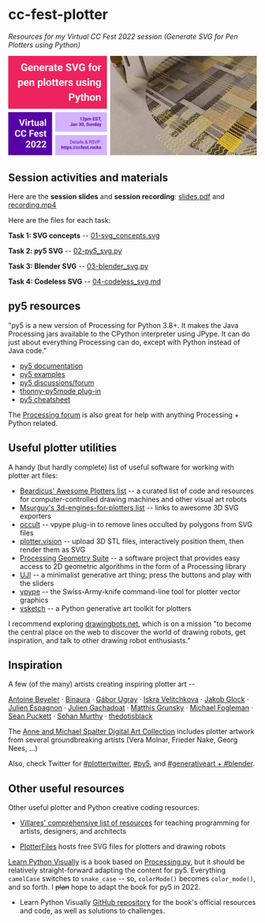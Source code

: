 # cc-fest-plotter

*Resources for my Virtual CC Fest 2022 session (Generate SVG for Pen Plotters using Python)*

![](banner.png)

## Session activities and materials

Here are the **session slides** and **session recording**: [slides.pdf](https://raw.githubusercontent.com/tabreturn/cc-fest-plotter/main/slides.pdf) and [recording.mp4](https://htmlpreview.github.io/?https://raw.githubusercontent.com/tabreturn/cc-fest-plotter/main/recording.html)


Here are the files for each task:

**Task 1: SVG concepts** -- [01-svg_concepts.svg](https://github.com/tabreturn/cc-fest-plotter/blob/main/tasks/01-svg_concepts.svg?short_path=b06e63b)

**Task 2: py5 SVG** -- [02-py5_svg.py](https://github.com/tabreturn/cc-fest-plotter/blob/main/tasks/02-py5_svg.py)

**Task 3: Blender SVG** -- [03-blender_svg.py](https://github.com/tabreturn/cc-fest-plotter/blob/main/tasks/03-blender_svg.py)

**Task 4: Codeless SVG** -- [04-codeless_svg.md](https://github.com/tabreturn/cc-fest-plotter/blob/main/tasks/04-codeless_svg.md?plain=1)


## py5 resources

"py5 is a new version of Processing for Python 3.8+. It makes the Java Processing jars available to the CPython interpreter using JPype. It can do just about everything Processing can do, except with Python instead of Java code."

* [py5 documentation](http://py5.ixora.io/)
* [py5 examples](https://github.com/hx2A/py5examples)
* [py5 discussions/forum](https://github.com/hx2A/py5generator/discussions)
* [thonny-py5mode plug-in](https://github.com/tabreturn/thonny-py5mode)
* [py5 cheatsheet](https://raw.githubusercontent.com/tabreturn/processing.py-cheat-sheet/master/py5/py5_cc.pdf)

The [Processing forum](https://discourse.processing.org/c/processing-py/9) is also great for help with anything Processing + Python related.


## Useful plotter utilities

A handy (but hardly complete) list of useful software for working with plotter art files:

* [Beardicus' Awesome Plotters list](https://github.com/beardicus/awesome-plotters) -- a curated list of code and resources for computer-controlled drawing machines and other visual art robots
* [Msurguy's 3d-engines-for-plotters list](https://github.com/msurguy/awesome-3d-engines-for-plotters) -- links to awesome 3D SVG exporters
* [occult](https://github.com/LoicGoulefert/occult) -- vpype plug-in to remove lines occulted by polygons from SVG files
* [plotter.vision](https://plotter.vision/) -- upload 3D STL files, interactively position them, then render them as SVG
* [Processing Geometry Suite](https://github.com/micycle1/PGS) -- a software project that provides easy access to 2D geometric algorithms in the form of a Processing library
* [UJI](https://doersino.github.io/uji/) -- a minimalist generative art thing; press the buttons and play with the sliders
* [vpype](https://github.com/abey79/vpype) -- the Swiss-Army-knife command-line tool for plotter vector graphics
* [vsketch](https://github.com/abey79/vsketch) -- a Python generative art toolkit for plotters

I recommend exploring [drawingbots.net](https://drawingbots.net/), which is on a mission "to become the central place on the web to discover the world of drawing robots, get inspiration, and talk to other drawing robot enthusiasts."


## Inspiration

A few (of the many) artists creating inspiring plotter art --

[Antoine Beyeler](https://github.com/abey79/sketches) · [Binaura](https://www.binaura.net/) · [Gábor Ugray](https://jealousmarkup.xyz/plots/) · [Iskra Velitchkova](http://iskraovelitchkova.com/works.html) · [Jakob Glock](https://github.com/JakobGlock/Generative-Art) · [Julien Espagnon](https://www.instagram.com/julien_espagnon/) · [Julien Gachadoat](http://www.v3ga.net/) · [Matthis Grunsky](https://www.matthisgrunsky.ca/) · [Michael Fogleman](https://www.michaelfogleman.com/plotter/) · [Sean Puckett](https://plotterprints.square.site/s/shop) · [Sohan Murthy](https://sohan.space/) · [thedotisblack](https://thedotisblack.com/)

The [Anne and Michael Spalter Digital Art Collection](https://spalterdigital.com/) includes plotter artwork from several groundbreaking artists (Vera Molnar, Frieder Nake, Georg Nees, ...)

Also, check Twitter for [#plottertwitter](https://twitter.com/search?q=%2523plottertwitter), [#py5](https://twitter.com/search?q=%2523plottertwitter), and [#generativeart + #blender](https://twitter.com/search?q=%2523generativeart%20%2523blender).


## Other useful resources

Other useful plotter and Python creative coding resources:

* [Villares' comprehensive list of resources](https://github.com/villares/Resources-for-teaching-programming#user-content-processing--python-tools-table) for teaching programming for artists, designers, and architects

* [PlotterFiles](https://plotterfiles.com/) hosts free SVG files for plotters and drawing robots

[Learn Python Visually](https://nostarch.com/Learn-Python-Visually) is a book based on [Processing.py](https://py.processing.org/), but it should be relatively straight-forward adapting the content for py5. Everything `camelCase` switches to `snake_case` -- so, `colorMode()` becomes `color_mode()`, and so forth. I ~~plan~~ hope to adapt the book for py5 in 2022.

* Learn Python Visually [GitHub repository](https://github.com/tabreturn/processing.py-book) for the book's official resources and code, as well as solutions to challenges.
